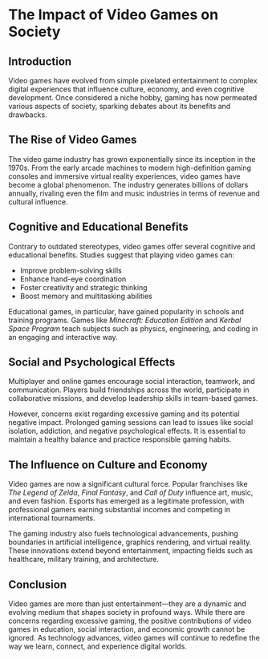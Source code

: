 # The Impact of Video Games on Society

## Introduction

Video games have evolved from simple pixelated entertainment to complex digital experiences that influence culture, economy, and even cognitive development. Once considered a niche hobby, gaming has now permeated various aspects of society, sparking debates about its benefits and drawbacks.

## The Rise of Video Games

The video game industry has grown exponentially since its inception in the 1970s. From the early arcade machines to modern high-definition gaming consoles and immersive virtual reality experiences, video games have become a global phenomenon. The industry generates billions of dollars annually, rivaling even the film and music industries in terms of revenue and cultural influence.

## Cognitive and Educational Benefits

Contrary to outdated stereotypes, video games offer several cognitive and educational benefits. Studies suggest that playing video games can:

- Improve problem-solving skills
- Enhance hand-eye coordination
- Foster creativity and strategic thinking
- Boost memory and multitasking abilities

Educational games, in particular, have gained popularity in schools and training programs. Games like *Minecraft: Education Edition* and *Kerbal Space Program* teach subjects such as physics, engineering, and coding in an engaging and interactive way.

## Social and Psychological Effects

Multiplayer and online games encourage social interaction, teamwork, and communication. Players build friendships across the world, participate in collaborative missions, and develop leadership skills in team-based games.

However, concerns exist regarding excessive gaming and its potential negative impact. Prolonged gaming sessions can lead to issues like social isolation, addiction, and negative psychological effects. It is essential to maintain a healthy balance and practice responsible gaming habits.

## The Influence on Culture and Economy

Video games are now a significant cultural force. Popular franchises like *The Legend of Zelda*, *Final Fantasy*, and *Call of Duty* influence art, music, and even fashion. Esports has emerged as a legitimate profession, with professional gamers earning substantial incomes and competing in international tournaments.

The gaming industry also fuels technological advancements, pushing boundaries in artificial intelligence, graphics rendering, and virtual reality. These innovations extend beyond entertainment, impacting fields such as healthcare, military training, and architecture.

## Conclusion

Video games are more than just entertainment—they are a dynamic and evolving medium that shapes society in profound ways. While there are concerns regarding excessive gaming, the positive contributions of video games in education, social interaction, and economic growth cannot be ignored. As technology advances, video games will continue to redefine the way we learn, connect, and experience digital worlds.
